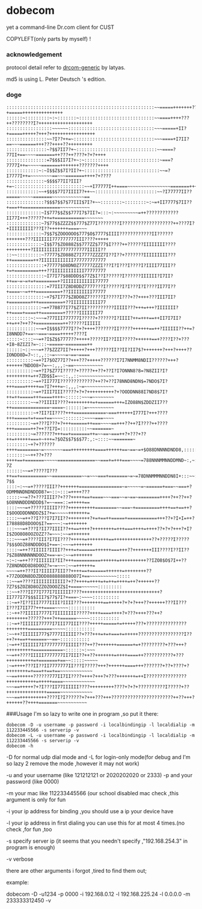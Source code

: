 # dobecom

 yet a command-line Dr.com client for CUST
 
 COPYLEFT(only parts by myself) !
### acknowledgement
 protocol detail refer to [drcom-generic](https://github.com/drcoms/drcom-generic) by latyas.
 
 md5 is using L. Peter Deutsch 's edition.
### doge
    :::::::::::::::::::::::::::::::::::::::::::::::::::::::~~=====+++++++??????????+=====+++++++++++++++
    ::::::~:::::::::~:~:::::::~::::::::::::::::::::::::::::~~====++++???++????????I?++++++++++++++++++++
    :::::::::::::::::~~~~~~::::::::::::::::::::::::::::::::~~~=====+II?+=====+++++?+++?+++++++++++++++++
    :::::::::::::::~~?I??++=~::::::::::::::::::::::::::::::~~~====+I7II?==~~~======+++???++++??+++++++++
    :::::::::::::::~?$$7II7?+~::::::::::::::::::::::::::::::~~====?77II+==~~~~=======++???++????+?+?++++
    :::::::::::::::=7$$$II7I?+~:~::::::::::::::::::::::::::::~===?7777I++=~~~~~=======+++++++???????++++
    ::::::::::::~:~I$$Z$$7I?II?+~::::::::::::::::::::::::::::~~=?I7777I++=~~~~~~~~==~~~=======++++?+????
    ::::::::::::::~$$$$77II?III?+=~::::::::::::::::::::::::::~~+I77777I++====~~~~~~~~~~~~~~~~=======++++
    ::::::::::::~~+$$$$77I7IIII7?++~~:::::::::::::::::::::::~~?I77777II??=====~~~~~=======~~~~~~~~~~~~==
    ::::::::::::::?$$$7$$7$77III$7I?+~~::::::::~::::::::~:~=+II7777$7II??+===++==============~~~~~~~~~~~
    :::::::::::::~I$777$$Z$$777I7$7II?=:::~:~~~~~~~~~=++????????????II77I+++??????++=+===========~~~~~~~
    :::::::::::::~7$77$$ZZZZ$$777$Z77I????????I???????????????????++???7I?+IIIIIIIII???I??+++++++====~~~
    :::::::::::::~7$$7$ZOOOOOO$777$O$7777$IIII????????????II??????+++++++???IIIIIII777777777III????+++++
    :::::::::::::~I$$77$ZO888Z$$777ZZ$777$I????++??????IIIIIIII????+++++++++?IIIIIIIIII7777777777IIIII??
    ::~~:::::::::~?7777$ZO888Z7I7777ZZZZ7I??I??+???????IIIIIIIII???++========++?IIIIIIIIIIII777777777777
    ::::::::::::::+77777$O8DNOZ77777ZZZI???I?I???I????I?IIII77III??+=+=========+++??IIIIIIIIIIII77777777
    ::::::::::::::~I77I77$88DDD$$77Z$I??I??????I??????IIIIII?I7II?++==~=~=+=+========+?IIIIIIIIIIII77777
    :::::::::::::::=77III7Z8D8DDZ7777???I??????I?I???I?I????II77I??+====~~=+++=========+??IIIIIIIII77777
    ::::::::::::::~+7$7I777$Z8DO8Z7?????I?????I???+??++++???III7II?+========+++=========+??IIIIIIIIIII77
    :::::::::::::~=+778877I77$Z7II??????????IIIII???+++=+++?IIIIIII?++====+====++========+?????IIIIIII77
    :::::::::~:~~~=?77III777777I?????+??????I?IIII?++=+++==++II7I7II?++=++?++??+==========++??????IIIIII
    :::::::::::~~=+I$$$$7777I??+?++++???????II?????++++++==++?IIIIII??++=?I8NNDD7+==~~===~====+++++????I
    :::::~::::~~=+?I$Z$$7777??+++++?????II??III?????++++++==+????I??+???+I8~8ZIZI?=~:::~=====~========++
    ::::::~::~~~=+?7$ZZZ7II?+++++?+++??????II??II?II7$?+++++++?+++?++++??IONDD8D=7~::,,::~=~~~~=~==~====
    ::::::::::~=+?I7$OZ77I??+++???+++++??????I7I7NNMM8NDII??????+++?++++++?NDOO8+7=~~:,,,:~==~~~~~~~~~~~
    ::::::::::~=+?I7$Z77I?????+?????++??+??I?I7ONNN8?8=?N8ZII?I?+++++++++=++7ZD$$I=~~::,,::~~~~~~~~~~~~~
    ::::::::::~=+?II777I?????????????++??+??I78NND8NDN$=7NDO$7I?+++====+++++==?I?+++=~:,,,:~=~~~~~~~~~~~
    ::::::::::~=+?III7III?????+?+?++++++++++?+?OODDNN88I7ND8$7I?++=++=====+++====++++~::::::~~~=~~~~~~~~
    :::::::::~~=??IIIII????+++++++++=+======+++=IZO88N$ZDDZII7??++==============~====~:::::::=~~~~~~~~~~
    ::::::::::~+?II?II????+++============~===++++++I777I?+++????+++=====+=+===+==~~~~::::::::~~~~===~~~~
    :::::::::~=+???I???+?+++======++===~~~~==+++??++?I????++????+++======++?++??I7I=::::::::::~~=======~
    :::::::::~=???????+++==+=======++=~~==~===++?+???+??++=++++++===+~+++=?$OZ$$7$$$77:,:~::::~~=======~
    ::::::::~+?+??????++++========~=~~~~~~~===+++++++++====++++++==~==~=+$O88DNNNNDNDD8,:::::~===+====+?
    :::::::~~++??+???++++==+=======~~~~~==============~~===+=+++===~~~~=788NNNMMNNDDMND~:,~:~::~+++=+?7Z
    ::::::~~=+?????I???++==+==========~~===========~~=~~~===+=======~=~=78DNNMMMNNDDN8I+:::~~::~=+++?7$$
    ::::~:~~=+?????III??+++++++================~=~~~~~=~======+===~~===+?ODMMNNDNDNDDD8?=~::~:::=++++???
    :::::~~=??+???IIII??+???+++++==+====~~~===~~=~==~========++++?++??++?$O8NNNDDDNDDD$?=~~===::=+++++==
    ::::~~~=+?????IIIII????++++++++++========~~===~+=========++++==+==++?I$OOODDDNNDDZ$I?+=~~~~~+++++++=
    ::::~~=++??I???I7I7II??++++++++?+=+==++=====+===========+++??+?I+I=++?I78888D8DOOO$I?==~~~:~=+++++++
    :::~~~=+???I?II77IIII??++==++++?++++++++=+++===++++=++++??+?+?+++?+I?I$ZOO8O8OOZOZZ??=~~~:~~=+++++++
    :::~~~=+????III?I7II????+++++=++++++++==++++++++++++++??+?????I?????7$$$OOZ88NDDDO$I+==~:~~~=+++++++
    ::::~=++??IIIII?IIII??+++=+======++++++===+++??+++++++III????I??II??7$Z88NNNNNNDOOZ+==~=~:~~=+++++++
    ~:~:~=++???IIIIIII?II?+++==========++++++=++++++++++??IZO8$O$7I++??7Z8NDNDD8D8DOOZ?=~=~~~:~~=++++++=
    ~~~~=++???II?IIIII7III??++++==+======++++++=++++++++??+77ZOODN8DDZDDD888888888OO7I+==~~~~~~~~~~:::::
    ::~~=+????IIIIIIIIIIII?+??++++=++++=+=++=++++=++?++++++??7Z7$$ZOZ8D8OZZOZOOOZZ$I+====~~~~~~:::::::::
    ::~~+???II77I777I7IIIIII????+++++++++++++++++++++++++++++?II777I77$$$III7$77$7I?+===~:~~~~::::::::::
    ::~=+?I??III7777IIII?IIII???++++++++==+++++?+?+?+++??++++++???II???I???I7II77?+++====~~~~~::::::::::
    ::~++??IIIII7777I7IIIIIIII?????++++====++++?+???++++???++?++++++++??????+++?++======~~~~~:::::::::::
    ::~=+?IIIIII77777I7III77III????+++++=====+=+++++???+???????????????++++++++=========~~~~~:::::::::::
    :~~++?IIIIII777$7777IIIIII??+???+++=+=+===+=+++++?????????????????I??++?++==++======~~==~:::::::::::
    :~=++?IIIIII7I77777777IIIII???++??+++++++======+=+?????????+???+++?++++++++++===========~::::::~:~~~
    ~~=++????IIIII7777777II7III??++??+++++++=++++====++???????????+???++++++++++=+=======+==~~:::::~~~~~
    :~=++++???II??II7777777II???I?????+++?++++++====+++???????+??+????+?++++++++=+===++==+==~~~~~~~~~~~~
    ~~==++++++??????777II7II????++++?+++?+???+++++++=++I???????????????+++++++++++=+++++====~~~~~~~~~~~~
    ~~~==+++++?+?I???II77IIIIII????+++++++++????+?+?+??????????I?????+??+++++++++++++++=====~~~~~~~~~~~~
    ~~~==++++++++++????I?I??????+?+++???+++???????????????????????++??+++?++++++??++++=======~~~~~~~~~~~
###Usage
 I'm so lazy to write one in program ,so put it there:
 
    dobecom -D -u username -p password -i localbindingip -l localdialip -m 112233445566 -s serverip -v
    dobecom -L -u username -p password -i localbindingip -l localdialip -m 112233445566 -s serverip -v
    dobecom -h
-D for normal udp dial mode and -L for login-only mode(for debug and I'm so lazy 2 remove the mode ,however it may not work)

-u and your username (like 121212121 or 2020202020 or 2333) -p and your password (like 0000)

-m your mac like 112233445566 (our school disabled mac check ,this argument is only for fun

-i your ip address for binding ,you should use a ip your device have

-l your ip address in first dialing you can use this for at most 4 times.(no check ,for fun ,too

-s specify server ip (it seems that you needn't specify ,"192.168.254.3" in program is enough)

-v verbose

there are other arguments i forgot ,tired to find them out;

example:

   dobecom -D -u1234 -p 0000 -i 192.168.0.12 -l 192.168.225.24 -l 0.0.0.0 -m 233333312450 -v
